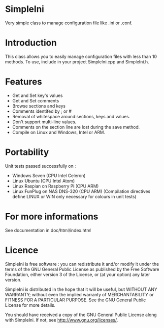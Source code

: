 SimpleIni
=========
Very simple class to manage configuration file like .ini or .conf.

Introduction
============
This class allows you to easily manage configuration files with less than 10 methods.
To use, include in your project SimpleIni.cpp and SimpleIni.h.

Features
========
 - Get and Set key's values
 - Get and Set comments
 - Browse sections and keys
 - Comments identifed by ; or #
 - Removal of whitespace around sections, keys and values.
 - Don't support multi-line values.
 - Comments on the section line are lost during the save method.
 - Compile on Linux and Windows, Intel or ARM.

Portability
===========
Unit tests passed successfully on :
 - Windows Seven (CPU Intel Celeron)
 - Linux Ubuntu (CPU Intel Atom)
 - Linux Raspian on Raspberry Pi (CPU ARM)
 - Linux FunPlug on NAS DNS-320 (CPU ARM)
(Compilation directives define LINUX or WIN only necessary for colours in unit tests)

For more informations
=====================
See documentation in doc/html/index.html

Licence
=======
SimpleIni is free software : you can redistribute it and/or modify it under the terms of the GNU General Public License as published by the Free Software Foundation, either version 3 of the License, or (at your option) any later version.

SimpleIni is distributed in the hope that it will be useful, but WITHOUT ANY WARRANTY; without even the implied warranty of MERCHANTABILITY or FITNESS FOR A PARTICULAR PURPOSE. See the GNU General Public License for more details.

You should have received a copy of the GNU General Public License along with SimpleIni. If not, see http://www.gnu.org/licenses/.
